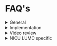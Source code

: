 # FAQ's

<details>

<summary>General</summary>

**What happens if a mistake is recorded?**

* **Answer:** Mistakes should be reported regardless of video evidence. Clarify your hospital's incident reporting protocols. Regarding legal use of the video, consult legal experts as regulations vary by region. Emphasize that the video's primary purpose is for internal learning and quality improvement and recordings are not used for any other purpose. The [NICU at LUMC](../../level-1-fundamentals/4.-learning-from-success-stories/#nicu-lumc) has made video recordings of resuscitation procedures a standard part of care and also part of the patient file, so these videos are visible to patients.

**How do you make it GDPR compliant?**

* **Considerations:** GDPR is specific to the EU. Adapt answers based on your location's privacy laws.
* **Answer:** Explain the purpose (quality improvement), how the video will be used, data security measures, and their rights (access, deletion). Obtain written consent. Consult your hospital's legal/data protection officer if needed.

**What if there's not enough time to ask patients for consent?**

* **Considerations:** Emergency situations complicate consent. Laws allow for exceptions, but consult legal advisors or an ethics committee on your region's specific rules.

**Can parents see or have the video? How do you ensure they won't post it everywhere?**

* **Considerations:** This may vary based on regulations and consent specifics. For example, in [neonatal care, parents value the review of a recording](https://app.gitbook.com/s/MdMcavmFWyJ3gxr9PXYq/summaries-articles/dive-in-the-history-of-video-review-in-our-nicu).&#x20;
* **Answer:** Discuss parental access with your team. If permitted, have clear usage agreements covering distribution and social media restrictions, while emphasizing the risk of de-identification failure.

**How do you ask healthcare workers for consent?**

* **Answer:** We would recommend [to emphasize voluntary participation](../../level-1-fundamentals/3.-safe-simple-and-small/3.1-safe.md), explain the benefits, outline video usage (quality improvement, not performance evaluation), and give them control: consent to film, consent to review, consent to use in _Neoflix_.

</details>

<details>

<summary>Implementation</summary>

**How do you involve nurses?**

* **Answer:** [Schedule video reflection](../../level-1-fundamentals/2.-planning-your-initiative/) around nursing shifts and accommodate their input in the process.

**What kind of equipment do you use? Can you also use additional signals (CTG, respiratory parameters, etc.)?**

* **Answer:** Start [simple](../../level-1-fundamentals/3.-safe-simple-and-small/3.2-simple.md) (phone for practice), progress to dedicated cameras (GoPro). For syncing other signals, you'd likely need specialized software/hardware – this is an area for technical exploration.

**What can be challenging in rolling out/implementing this project?**

* [**Getting the team to turn on a camera**](../../level-2-in-action/6.-recording-equipment/)**:** At some point, this becomes more automatic, but it remains an extra step providers have to take in what is sometimes an "acute" setting,

**How do you store the videos?**

* **Answer:** Secure data storage compliant with healthcare regulations and your hospital's IT policies. Specify encryption and access controls.

**How do you inform a team when setting up Neoflix?**

* **Answer:** Be [transparent about goals, benefits, and the emphasis on non-judgmental learning](../../level-1-fundamentals/2.-planning-your-initiative/2.2-gaining-team-buy-in.md). Start small, get early wins, and build enthusiasm.

**How much does it cost?**

* **Answer:** Break down costs: equipment (cameras, editing software), personnel time (coordination, reflection sessions), possible IT integration. Seek possible grants or funding sources within your hospital.

**How do you ensure a team films videos? Who picks up the camera? How do you start?**

* **Answer:** [Team leaders model enthusiasm and initiate recordings](../../level-1-fundamentals/2.-planning-your-initiative/2.1-pioneer-team.md). Make the process easy with clear instructions.

**How can you set up and expand video review? At what pace?**

You can [expand video review](../../level-3-growth/17.-continuous-improvement.md) at the pace of the healthcare workers. It's important not to make them feel like it's being imposed on them. If they see the value themselves, they will naturally become enthusiastic and come up with their own ideas that can be used to implement video reflection.

</details>

<details>

<summary>Video review</summary>

**Who guides video review?**

* **Answer:** The[ chair](../../level-2-in-action/11.-lets-neoflix/11.2-tasks-of-the-chair.md) of the video review session. Representatives from all disciplines lead to more comprehensive discussions. Train them in facilitation and constructive feedback.

**How do you edit videos to make them usable for video reflection? How do you ensure integration with software?**

* **Answer:** Basic [editing](../../level-2-in-action/9.-after-the-intervention/9.2-simple-video-editing.md) is possible with many software options. For advanced features, a dedicated video editing suite might be needed. Integration with patient monitoring systems would need custom programming.

**How do you organize video reflection in a way that is safe and effective?**

* **Answer:** Organizing video review with regards to the [safe learning environment](../../level-2-in-action/11.-lets-neoflix/11.1-a-safe-learning-environment.md) included clear feedback rules (specific, non-judgmental), skilled chairperson to guide discussions, time management, and focused preparation for each video segment.

**How do you use video reflection to improve quality (effectiveness)?**

* **Answer:** [Identify actionable insights from discussions, develop and implement improvement plans, track changes or outcomes to evaluate success.](../../level-2-in-action/12.-improving-care-through-the-neoflix-approach.md)

**Can you perform multi-center video reflection without feeling judged?**

* **Answer:** Yes, with thorough preparation, ground rules, and a facilitator focused on collaborative learning, not criticism. Consider that a mistake as something that doesn't work and has reasons that can potentially be addressed. Or better yet, why does it usually go well? And [from that perspective, look at why something goes wrong.](../../level-1-fundamentals/1.-preproduction/1.1-beyond-the-procedure.md#taking-a-different-approach)

**How do you keep video reflection running?**

* **Answer:** Shared ownership (multiple team leaders), streamlined processes, celebrating successes.

**What are the dangers of video reflection?**

* Blame culture. Focusing too much on perfect execution. Micromanaging. Emphasize that it's about learning how this team, in this context and in this situation, acts and makes choices. Consider: is there variation in how something could have been done, what factors influence the course of the situation, etc.?

</details>

<details>

<summary>NICU LUMC specific</summary>

[Click here](../neoflix/streamlining-neonatal-care-a-success-story.md) for more information.

**How many videos have you recorded in total?**

* We expanded the Neoflix project in August 2021 with identifiable images.
* Since then, we have had 58 Neoflix episodes in about 2 years.
* In total, we have recorded 113 videos of 9 different procedures, and we are still counting.

**How do you analyze the data?**

* The videos are pre-discussed with those involved and then shown in a _Neoflix_ session. There, we evaluate the procedure in the video with the healthcare providers. Our project focuses on the Neoflix discussions. So we note what is said there, what points are raised, and how we can use that to make quality improvements. We then carry out action research (Plan-do-check-act) to improve quality and to see if it has had an effect. My research also focuses on action research and qualitative interview research.

**Is there currently a form of privacy/protection for the filmed employees?**

* The choice to be filmed is voluntary. Providers can also decide individually whether a video will be used in Neoflix.

**Could there be any rights attached to these videos?**

* We will delete the videos after the project. Before that, anyone can refuse to have a video used in Neoflix. We do not know whether they can be used in legal cases. This has also never happened since video reflection started in 2014.

**Where/in what situations do you see or expect the most added value of Neoflix?**&#x20;

* In acute or (neonatal) intensive care, it is difficult to reflect on complex/acute procedures, although they have a lot of influence on the patient or patient outcomes. Debriefing or evaluation of these moments is often limited by incomplete documentation or by recall bias (not being able to remember an event from the past well).
* Recording care and discussing videos with healthcare professionals among themselves allows them to reflect on care exactly as it is, in complete transparency. In addition, healthcare professionals also have the opportunity to learn from each other, something that is becoming less and less possible as healthcare professionals become more experienced. Video reflection gives healthcare professionals the opportunity to gain new insights to improve quality of care.

</details>

